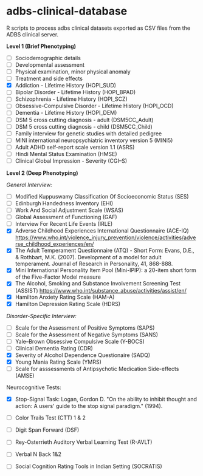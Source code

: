 # adbs-clinical-database

R scripts to process adbs clinical datasets exported as CSV files from the ADBS clinical server.

**Level 1 (Brief Phenotyping)**
- [ ] Sociodemographic details
- [ ] Developmental assessment
- [ ] Physical examination, minor physical anomaly
- [ ] Treatment and side effects
- [x] Addiction - Lifetime History (HOPI_SUD)
- [ ] Bipolar Disorder - Lifetime History (HOPI_BPAD)
- [ ] Schizophrenia - Lifetime History (HOPI_SCZ)
- [ ] Obsessive-Compulsive Disorder - Lifetime History (HOPI_OCD)
- [ ] Dementia - Lifetime History (HOPI_DEM)
- [ ] DSM 5 cross cutting diagnosis - adult (DSM5CC_Adult)
- [ ] DSM 5 cross cutting diagnosis - child (DSM5CC_Child)
- [ ] Family interview for genetic studies with detailed pedigree
- [ ] MINI international neuropsychiatric inventory version 5 (MINI5)
- [ ] Adult ADHD self-report scale version 1.1 (ASRS)
- [ ] Hindi Mental Status Examination (HMSE)
- [ ] Clinical Global Impression - Severity (CGI–S)

**Level 2 (Deep Phenotyping)**

_General Interview:_
- [ ] Modified Kuppuswamy Classification Of Socioeconomic Status (SES)
- [ ] Edinburgh Handedness Inventory (EHI)
- [ ] Work And Social Adjustment Scale (WSAS)
- [ ] Global Assessment of Functioning (GAF)
- [ ] Interview For Recent Life Events (IRLE)
- [x] Adverse Childhood Experiences International Questionnaire (ACE-IQ) 
https://www.who.int/violence_injury_prevention/violence/activities/adverse_childhood_experiences/en/
- [x] The Adult Temperament Questionnaire (ATQ) - Short Form: 
Evans, D.E., & Rothbart, M.K. (2007). Development of a model for adult temperament. Journal of Research in Personality, 41, 868-888.
- [x] Mini International Personality Item Pool (Mini-IPIP): a 20-item short form of the Five-Factor Model measure
- [x] The Alcohol, Smoking and Substance Involvement Screening Test (ASSIST)
https://www.who.int/substance_abuse/activities/assist/en/
- [x] Hamilton Anxiety Rating Scale (HAM-A)
- [x] Hamilton Depression Rating Scale (HDRS)

_Disorder-Specific Interview:_
- [ ] Scale for the Assessment of Positive Symptoms (SAPS)
- [ ] Scale for the Assessment of Negative Symptoms (SANS)
- [ ] Yale–Brown Obsessive Compulsive Scale (Y-BOCS)
- [ ] Clinical Dementia Rating (CDR)
- [x] Severity of Alcohol Dependence Questionaire (SADQ)
- [x] Young Mania Rating Scale (YMRS)
- [ ] Scale for asssessments of Antipsychotic Medication Side-effects (AMSE)

Neurocognitive Tests:

- [x] Stop-Signal Task: 
Logan, Gordon D. "On the ability to inhibit thought and action: A users' guide to the stop signal paradigm." (1994).
- [ ] Color Trails Test (CTT) 1 & 2
- [ ] Digit Span Forward (DSF)
- [ ] Rey-Osterrieth Auditory Verbal Learning Test (R-AVLT)
- [ ] Verbal N Back 1&2
- [ ] Social Cognition Rating Tools in Indian Setting (SOCRATIS)


